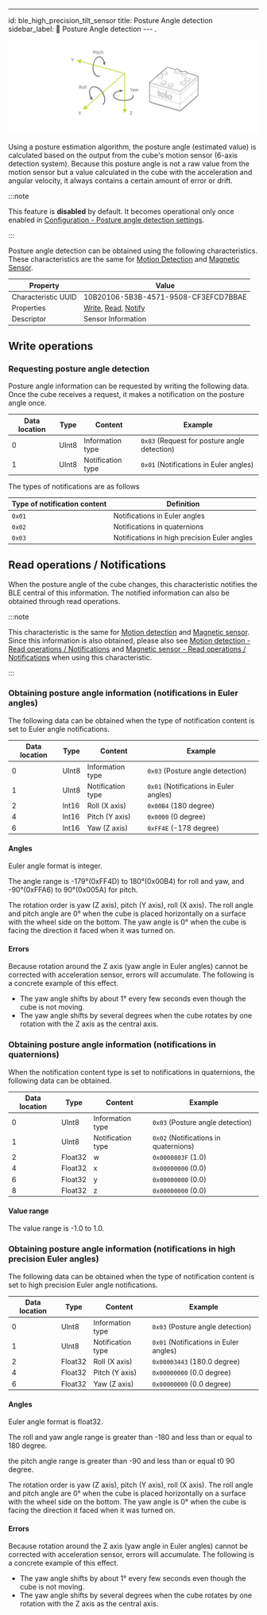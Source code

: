 ---

id: ble_high_precision_tilt_sensor
title: Posture Angle detection
sidebar_label: 🔄 Posture Angle detection
--- .

![Cube coordinate system](assets/sensor_cube_axis.svg)

Using a posture estimation algorithm, the posture angle (estimated value) is calculated based on the output from the cube's motion sensor (6-axis detection system).
Because this posture angle is not a raw value from the motion sensor but a value calculated in the cube with the acceleration and angular velocity, it always contains a certain amount of error or drift.

:::note

This feature is **disabled** by default. It becomes operational only once enabled in [Configuration - Posture angle detection settings](configuration.md#posture-angle-detection-settings).

:::

Posture angle detection can be obtained using the following characteristics. These characteristics are the same for [Motion Detection](sensor.md) and [Magnetic Sensor](magnetic_sensor.md).

| Property            | Value                                                                                                          |
| ------------------- | -------------------------------------------------------------------------------------------------------------- |
| Characteristic UUID | 10B20106-5B3B-4571-9508-CF3EFCD7BBAE                                                                           |
| Properties          | [Write](#write-operations), [Read](#read-operations--notifications), [Notify](#read-operations--notifications) |
| Descriptor          | Sensor Information                                                                                             |

## Write operations <span class="update"/>

### Requesting posture angle detection

Posture angle information can be requested by writing the following data. Once the cube receives a request, it makes a notification on the posture angle once.

| Data location | Type  | Content           | Example                                                                 |
| ------------- | ----- | ----------------- | ----------------------------------------------------------------------- |
| 0             | UInt8 | Information type  | <span class="fixed">`0x83`</span> (Request for posture angle detection) |
| 1             | UInt8 | Notification type | <span class="fixed">`0x01`</span> (Notifications in Euler angles)       |

The types of notifications are as follows

| Type of notification content | Definition                                   |
| ---------------------------- | -------------------------------------------- |
| `0x01`                       | Notifications in Euler angles                |
| `0x02` <span class="new"/>   | Notifications in quaternions                 |
| `0x03` <span class="new"/>   | Notifications in high precision Euler angles |

## Read operations / Notifications <span class="update"/>

When the posture angle of the cube changes, this characteristic notifies the BLE central of this information.
The notified information can also be obtained through read operations.

:::note

This characteristic is the same for [Motion detection](sensor.md) and [Magnetic sensor](magnetic_sensor.md). Since this information is also obtained, please also see [Motion detection - Read operations / Notifications](sensor.md#read-operations--notifications) and [Magnetic sensor - Read operations / Notifications](magnetic_sensor.md#read-operations--notifications) when using this characteristic.

:::

### Obtaining posture angle information (notifications in Euler angles)

The following data can be obtained when the type of notification content is set to Euler angle notifications.

| Data location | Type  | Content           | Example                                                           |
| ------------- | ----- | ----------------- | ----------------------------------------------------------------- |
| 0             | UInt8 | Information type  | <span class="fixed">`0x03`</span> (Posture angle detection)       |
| 1             | UInt8 | Notification type | <span class="fixed">`0x01`</span> (Notifications in Euler angles) |
| 2             | Int16 | Roll (X axis)     | `0x00B4` (180 degree)                                             |
| 4             | Int16 | Pitch (Y axis)    | `0x0000` (0 degree)                                               |
| 6             | Int16 | Yaw (Z axis)      | `0xFF4E` (-178 degree)                                            |

#### Angles

Euler angle format is integer.

The angle range is -179°(0xFF4D) to 180°(0x00B4) for roll and yaw, and -90°(0xFFA6) to 90°(0x005A) for pitch.

The rotation order is yaw (Z axis), pitch (Y axis), roll (X axis).
The roll angle and pitch angle are 0° when the cube is placed horizontally on a surface with the wheel side on the bottom. The yaw angle is 0° when the cube is facing the direction it faced when it was turned on.

#### Errors

Because rotation around the Z axis (yaw angle in Euler angles) cannot be corrected with acceleration sensor, errors will accumulate. The following is a concrete example of this effect.

- The yaw angle shifts by about 1° every few seconds even though the cube is not moving.
- The yaw angle shifts by several degrees when the cube rotates by one rotation with the Z axis as the central axis.

### Obtaining posture angle information (notifications in quaternions) <span class="new"/>

When the notification content type is set to notifications in quaternions, the following data can be obtained.

| Data location | Type    | Content           | Example                                                          |
| ------------- | ------- | ----------------- | ---------------------------------------------------------------- |
| 0             | UInt8   | Information type  | <span class="fixed">`0x03`</span> (Posture angle detection)      |
| 1             | UInt8   | Notification type | <span class="fixed">`0x02`</span> (Notifications in quaternions) |
| 2             | Float32 | w                 | `0x0000803F` (1.0)                                               |
| 4             | Float32 | x                 | `0x00000000` (0.0)                                               |
| 6             | Float32 | y                 | `0x00000000` (0.0)                                               |
| 8             | Float32 | z                 | `0x00000000` (0.0)                                               |

#### Value range

The value range is -1.0 to 1.0.

### Obtaining posture angle information (notifications in high precision Euler angles) <span class="new"/>

The following data can be obtained when the type of notification content is set to high precision Euler angle notifications.

| Data location | Type    | Content           | Example                                                           |
| ------------- | ------- | ----------------- | ----------------------------------------------------------------- |
| 0             | UInt8   | Information type  | <span class="fixed">`0x03`</span> (Posture angle detection)       |
| 1             | UInt8   | Notification type | <span class="fixed">`0x01`</span> (Notifications in Euler angles) |
| 2             | Float32 | Roll (X axis)     | `0x00003443` (180.0 degree)                                       |
| 4             | Float32 | Pitch (Y axis)    | `0x00000000` (0.0 degree)                                         |
| 6             | Float32 | Yaw (Z axis)      | `0x00000000` (0.0 degree)                                         |

#### Angles

Euler angle format is float32.

The roll and yaw angle range is greater than -180 and less than or equal to 180 degree.

the pitch angle range is greater than -90 and less than or equal t0 90 degree.

The rotation order is yaw (Z axis), pitch (Y axis), roll (X axis).
The roll angle and pitch angle are 0° when the cube is placed horizontally on a surface with the wheel side on the bottom. The yaw angle is 0° when the cube is facing the direction it faced when it was turned on.

#### Errors

Because rotation around the Z axis (yaw angle in Euler angles) cannot be corrected with acceleration sensor, errors will accumulate. The following is a concrete example of this effect.

- The yaw angle shifts by about 1° every few seconds even though the cube is not moving.
- The yaw angle shifts by several degrees when the cube rotates by one rotation with the Z axis as the central axis.
